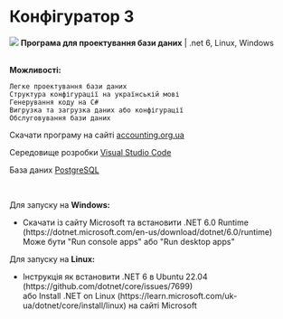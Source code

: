 # Конфігуратор 3

<img src="https://accounting.org.ua/images/configuration.png" /> <b>Програма для проектування бази даних</b> | .net 6, Linux, Windows <br/><br/>
    
 <b>Можливості:</b>
    
    Легке проектування бази даних
    Структура конфігурації на українській мові
    Генерування коду на C#
    Вигрузка та загрузка даних або конфігурації
    Обслуговування бази даних

Скачати програму на сайті [accounting.org.ua](https://accounting.org.ua/configurator.html)

Середовище розробки [Visual Studio Code](https://code.visualstudio.com)

База даних [PostgreSQL](https://www.enterprisedb.com/downloads/postgres-postgresql-downloads)

<br/>
    
Для запуску на <b>Windows:</b>

<ul>
 <li>
  Скачати із сайту Microsoft та встановити .NET 6.0 Runtime (https://dotnet.microsoft.com/en-us/download/dotnet/6.0/runtime)<br/>
  Може бути "Run console apps" або "Run desktop apps"
 </li>
</ul>
 
Для запуску на <b>Linux:</b>

<ul>
 <li>
  Інструкція як встановити .NET 6 в Ubuntu 22.04 (https://github.com/dotnet/core/issues/7699)<br/>
  або Install .NET on Linux (https://learn.microsoft.com/uk-ua/dotnet/core/install/linux) на сайті Microsoft
 </li>
</ul>
